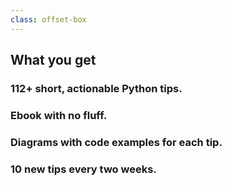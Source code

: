 ```yaml
---
class: offset-box
---
```


## What you get

### 112+ short, actionable Python tips.

### Ebook with no fluff.

### Diagrams with code examples for each tip.

### 10 new tips every two weeks.
